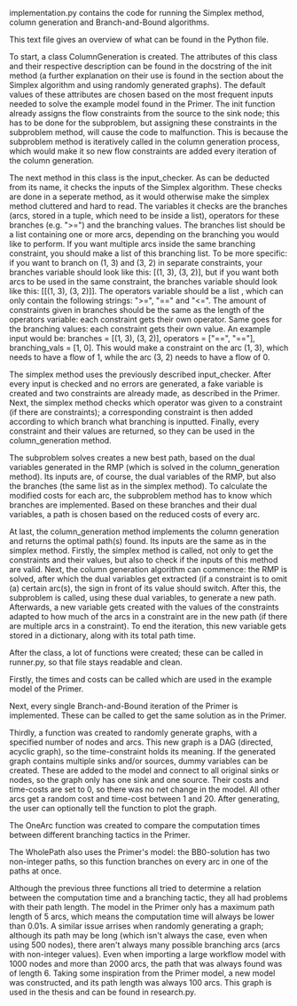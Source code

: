 implementation.py contains the code for running the Simplex method, column generation
and Branch-and-Bound algorithms.

This text file gives an overview of what can be found in the Python file.

To start, a class ColumnGeneration is created. The attributes of this class and their
respective description can be found in the docstring of the init method (a further 
explanation on their use is found in the section about the Simplex algorithm and 
using randomly generated graphs). The default values of these attributes are chosen 
based on the most frequent inputs needed to solve the example model found in the 
Primer. The init function already assigns the flow constraints from the source to 
the sink node; this has to be done for the subproblem, but assigning these 
constraints in the subproblem method, will cause the code to malfunction. This is 
because the subproblem method is iteratively called in the column generation process, 
which would make it so new flow constraints are added every iteration of the column 
generation.

The next method in this class is the input_checker. As can be deducted from its name, 
it checks the inputs of the Simplex algorithm. These checks are done in a seperate 
method, as it would otherwise make the simplex method cluttered and hard to read. 
The variables it checks are the branches (arcs, stored in a tuple, which need to be 
inside a list), operators for these branches (e.g. ">=") and the branching values. 
The branches list should be a list containing one or more arcs, depending on the 
branching you would like to perform. If you want multiple arcs inside the same 
branching constraint, you should make a list of this branching list. To be more 
specific: if you want to branch on (1, 3) and (3, 2) in separate constraints, your 
branches variable should look like this: [(1, 3), (3, 2)], but if you want both arcs 
to be used in the same constraint, the branches variable should look like this: 
[[(1, 3), (3, 2)]]. The operators variable should be a list , which can only contain 
the following strings: ">=", "==" and "<=". The amount of constraints given in 
branches should be the same as the length of the operators variable: each constraint 
gets their own operator. Same goes for the branching values: each constraint gets 
their own value. An example input would be: branches = [(1, 3), (3, 2)], 
operators = ["==", "=="], branching_vals = [1, 0]. This would make a constraint on 
the arc (1, 3), which needs to have a flow of 1, while the arc (3, 2) needs to have 
a flow of 0.

The simplex method uses the previously described input_checker. After every input 
is checked and no errors are generated, a fake variable is created and two constraints
are already made, as described in the Primer. Next, the simplex method checks which 
operator was given to a constraint (if there are constraints); a corresponding 
constraint is then added according to which branch what branching is inputted. 
Finally, every constraint and their values are returned, so they can be used in the 
column_generation method.

The subproblem solves creates a new best path, based on the dual variables generated 
in the RMP (which is solved in the column_generation method). Its inputs are, of 
course, the dual variables of the RMP, but also the branches (the same list as in the
simplex method). To calculate the modified costs for each arc, the subproblem method 
has to know which branches are implemented. Based on these branches and their dual
variables, a path is chosen based on the reduced costs of every arc.

At last, the column_generation method implements the column generation and returns
the optimal path(s) found. Its inputs are the same as in the simplex method. Firstly,
the simplex method is called, not only to get the constraints and their values, but 
also to check if the inputs of this method are valid. Next, the column generation
algorithm can commence: the RMP is solved, after which the dual variables get 
extracted (if a constraint is to omit (a) certain arc(s), the sign in front of its 
value should switch. After this, the subproblem is called, using these dual variables,
to generate a new path. Afterwards, a new variable gets created with the values of the
constraints adapted to how much of the arcs in a constraint are in the new path (if 
there are multiple arcs in a constraint). To end the iteration, this new variable gets
stored in a dictionary, along with its total path time.

After the class, a lot of functions were created; these can be called in runner.py, so
that file stays readable and clean.

Firstly, the times and costs can be called which are used in the example model of the
Primer.

Next, every single Branch-and-Bound iteration of the Primer is implemented. These can
be called to get the same solution as in the Primer.

Thirdly, a function was created to randomly generate graphs, with a specified number 
of nodes and arcs. This new graph is a DAG (directed, acyclic graph), so the 
time-constraint holds its meaning. If the generated graph contains multiple sinks 
and/or sources, dummy variables can be created. These are added to the model and 
connect to all original sinks or nodes, so the graph only has one sink and one source. Their costs and time-costs are set to 0, so there was no net change in the model. All other arcs get a random cost and time-cost between 1 and 20. After generating, the user can optionally tell the function to plot the graph.

The OneArc function was created to compare the computation times between different 
branching tactics in the Primer.

The WholePath also uses the Primer's model: the BB0-solution has two non-integer
paths, so this function branches on every arc in one of the paths at once.

Although the previous three functions all tried to determine a relation between the 
computation time and a branching tactic, they all had problems with their path length. The model in the Primer only has a maximum path length of 5 arcs, which means the computation time will always be lower than 0.01s. A similar issue arrises when randomly generating a graph; although its path may be long (which isn't always the case, even when using 500 nodes), there aren't always many possible branching arcs (arcs with non-integer values). Even when importing a large workflow model with 1000 nodes and more than 2000 arcs, the path that was always found was of length 6. Taking some inspiration from the Primer model, a new model was constructed, and its path length was always 100 arcs. This graph is used in the thesis and can be found in research.py.
